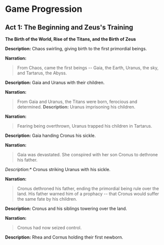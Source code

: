 # Game Progression

## Act 1: The Beginning and Zeus's Training

**The Birth of the World, Rise of the Titans, and the Birth of Zeus**

**Description:** Chaos swirling, giving birth to the first primordial beings.

**Narration:** 
> From Chaos, came the first beings -- Gaia, the Earth, Uranus, the sky, and Tartarus, the Abyss.

**Description:** Gaia and Uranus with their children.

**Narration:** 
> From Gaia and Uranus, the Titans were born, ferocious and determined.
**Description:** Uranus imprisoning his children.

**Narration:**
> Fearing being overthrown, Uranus trapped his children in Tartarus.

**Description:** Gaia handing Cronus his sickle.

**Narration:**
> Gaia was devastated. She conspired with her son Cronus to dethrone his father.

*Description:** Cronus striking Uranus with his sickle.

**Narration:**
> Cronus dethroned his father, ending the primordial being rule over the land. His father warned him of a prophacy -- that Cronus would suffer the same fate by his children.

**Description:** Cronus and his siblings towering over the land.

**Narration:**
> Cronus had now seized control.

**Description:** Rhea and Cornus holding their first newborn.

